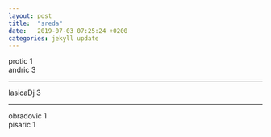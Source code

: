 ```yaml
---
layout: post
title:  "sreda"
date:   2019-07-03 07:25:24 +0200
categories: jekyll update
---
```


protic 1  
andric 3  

***

lasicaDj 3  

***

obradovic 1  
pisaric 1  